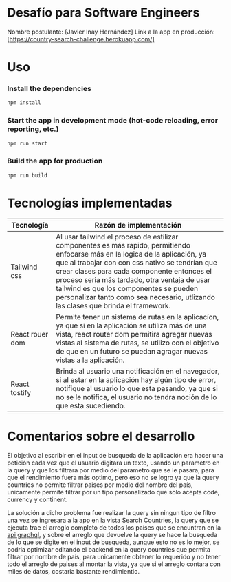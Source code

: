 # Desafío para Software Engineers

Nombre postulante: [Javier Inay Hernández]
Link a la app en producción: [https://country-search-challenge.herokuapp.com/]

# Uso

### Install the dependencies
```bash
npm install
```

### Start the app in development mode (hot-code reloading, error reporting, etc.)
```bash
npm run start
```

### Build the app for production
```bash
npm run build
```

# Tecnologías implementadas
Tecnología    | Razón de implementación
------------- | -----------------------------------------------------------------
Tailwind css       | Al usar tailwind el proceso de estilizar componentes es más rapido, permitiendo enfocarse más en la logica de la aplicación, ya que al trabajar con con css nativo se tendrían que crear clases para cada componente entonces el proceso seria más tardado, otra ventaja de usar tailwind es que los componentes se pueden personalizar tanto como sea necesario, utlizando las clases que brinda el framework.
React rouer dom       | Permite tener un sistema de rutas en la aplicacíon, ya que si en la aplicación se utiliza más de una vista, react router dom permitira agregar nuevas vistas al sistema de rutas, se utilizo con el objetivo de que en un futuro se puedan agragar nuevas vistas a la aplicación.
React tostify        | Brinda al usuario una notificación en el navegador, si al estar en la aplicación hay algún tipo de error, notifique al usuario lo que esta pasando, ya que si no se le notifica, el usuario no tendra noción de lo que esta sucediendo.

# Comentarios sobre el desarrollo
El objetivo al escribir en el input de busqueda de la aplicación era hacer una petición cada vez que el usuario digitara un texto, usando un parametro en la query y que los filtrara por medio del parametro que se le pasara, para que el rendimiento fuera más optimo, pero eso no se logro ya que la query countries no permite filtrar paises por medio del nombre del país, unicamente permite filtrar por un tipo personalizado que solo acepta code, currency y continent.

La solución a dicho problema fue realizar la query sin ningun tipo de filtro una vez se ingresara a la app en la vista Search Countries, la query que se ejecuta trae el arreglo completo de todos los países que se encuntran en la [api graphql](https://countries.trevorblades.com/), y sobre el arreglo que devuelve la query se hace la busqueda de lo que se digite en el input de busqueda, aunque esto no es lo mejor, se podria optimizar editando el backend en la query countries que permita filtrar por nombre de país, para unicamente obtener lo requerido y no tener todo el arreglo de paises al montar la vista, ya que si el arreglo contara con miles de datos, costaria bastante rendimientio.


